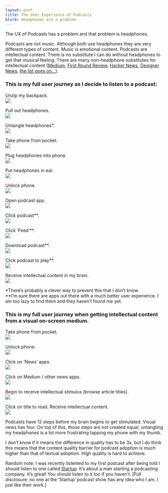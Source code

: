 ```yaml
---
layout: post
title: The User Experience of Podcasts
blurb: Headphones are a problem.
---
```


The UX of Podcasts has a problem and that problem is headphones. 

Podcasts are not music. Although both use headphones they are very different types of content. Music is emotional content. Podcasts are intellectual content. There is no substitute I can do without headphones to get that musical feeling. There are many non-headphone substitutes for intellectual content (<a href="https://medium.com" target="_blank">Medium</a>, <a href="http://firstround.com/review" target="_blank">First Round Review</a>, <a href="https://news.ycombinator.com" target="_blank">Hacker News</a>, <a href="https://news.layervault.com" target="_blank">Designer News</a>, <a href="http://jumblestream.com/?utm_source=JoshSummers&utm_medium=Blog&utm_campaign=Podcast" target="_blank">the list goes on…</a>). 

<h3>This is my full user journey as I decide to listen to a podcast:</h3>

Unzip my backpack.<br>
<img src="/images/Podcast.png" class="half"> 

Pull out headphones.<br>
<img src="/images/Podcast2.png" class="half">  

Untangle headphones*.<br>
<img src="/images/Podcast3.png" class="half"> 

Take phone from pocket.<br>
<img src="/images/Podcast4.png" class="half"> 

Plug headphones into phone.<br>
<img src="/images/Podcast5.png" class="half"> 

Put headphones in ear.<br>
<img src="/images/Podcast6.png" class="half"> 

Unlock phone.<br>
<img src="/images/Podcast7.png" class="half"> 

Open podcast app.<br>
<img src="/images/Podcast8.png" class="half">  

Click podcast**.<br>
<img src="/images/Podcast9.png" class="half">  

Click ‘Feed’**.<br>
<img src="/images/Podcast10.png" class="half"> 

Download podcast**.<br>
<img src="/images/Podcast11.png" class="half">  

Click podcast to play**.<br>
<img src="/images/Podcast12.png" class="half">  

Receive intellectual content in my brain.<br>
<img src="/images/Podcast13.png" class="half"> 

*There’s probably a clever way to prevent this that I don’t know.<br>
**I’m sure there are apps out there with a much better user experience. I am too lazy to find them and they haven’t found me yet. 

<h3>This is my full user journey when getting intellectual content from a visual on-screen medium.</h3>

Take phone from pocket.<br>
<img src="/images/Podcast4.png" class="half"> 

Unlock phone.<br>
<img src="/images/Podcast7.png" class="half"> 

Click on ‘News’ apps.<br>
<img src="/images/Podcast14.png" class="half"> 

Click on Medium / other news apps.<br>
<img src="/images/Podcast15.png" class="half"> 

Begin to receive intellectual stimulus (browse article titles).<br>
<img src="/images/Podcast16.png" class="half">

Click on title to read. Receive intellectual content.<br>
<img src="/images/Podcast17.png" class="half"> 

Podcasts have 12 steps before my brain begins to get stimulated. Visual news has four. On top of this, those steps are not created equal; untangling my headphones is a lot more frustrating tapping my phone with my thumb. 

I don’t know if it means the difference in quality has to be 3x, but I do think this means that the content quality barrier for podcast adoption is much higher than that of textual adoption. High quality is hard to achieve. 

Random note: I was recently listented to my first podcast after being told I should listen to one called <a href=”http://gimletmedia.com/show/startup/” target=”_blank”>Startup</a>. It’s about a man starting a podcasting company. It’s great! You should listen to it too if you haven’t. [Full disclosure: no one at the ‘Startup’ podcast show has any idea who I am. I just like their work.]